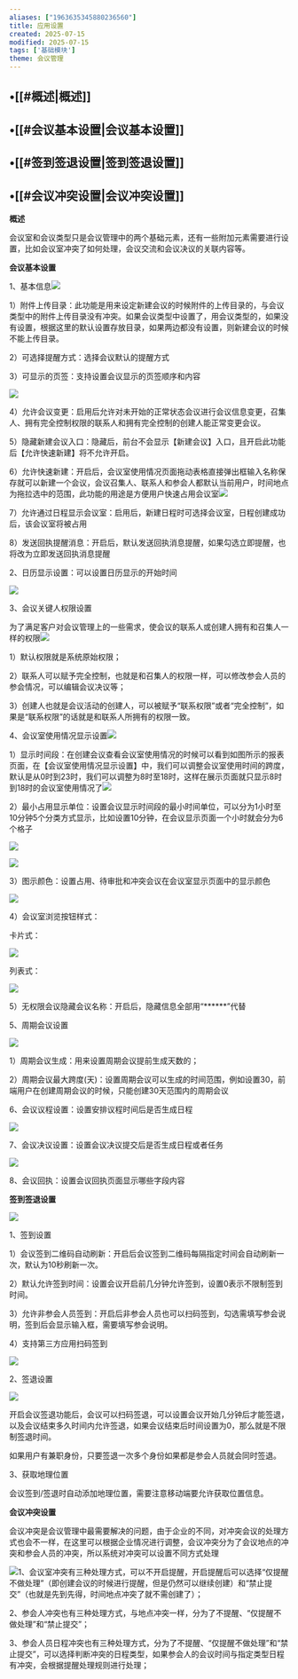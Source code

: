 ```yaml
---
aliases: ["1963635345880236560"]
title: 应用设置
created: 2025-07-15
modified: 2025-07-15
tags: ['基础模块']
theme: 会议管理
---
```


## •[[#概述|概述]]

## •[[#会议基本设置|会议基本设置]]

## •[[#签到签退设置|签到签退设置]]

## •[[#会议冲突设置|会议冲突设置]]

**概述**

会议室和会议类型只是会议管理中的两个基础元素，还有一些附加元素需要进行设置，比如会议室冲突了如何处理，会议交流和会议决议的关联内容等。

**会议基本设置**

1、基本信息![](https://myhelpdoc.oss-cn-heyuan.aliyuncs.com/mdimages/84973d94af48ca02d33b7c66a6513995.jpg)

1）附件上传目录：此功能是用来设定新建会议的时候附件的上传目录的，与会议类型中的附件上传目录没有冲突。如果会议类型中设置了，用会议类型的，如果没有设置，根据这里的默认设置存放目录，如果两边都没有设置，则新建会议的时候不能上传目录。

2）可选择提醒方式：选择会议默认的提醒方式

3）可显示的页签：支持设置会议显示的页签顺序和内容

![](https://myhelpdoc.oss-cn-heyuan.aliyuncs.com/mdimages/e4ad9bcec0cb5ffd8def50ad361f07ed.jpg)

4）允许会议变更：启用后允许对未开始的正常状态会议进行会议信息变更，召集人、拥有完全控制权限的联系人和拥有完全控制的创建人能正常变更会议。

5）隐藏新建会议入口：隐藏后，前台不会显示【新建会议】入口，且开启此功能后【允许快速新建】将不允许开启。

6）允许快速新建：开启后，会议室使用情况页面拖动表格直接弹出框输入名称保存就可以新建一个会议，会议召集人、联系人和参会人都默认当前用户，时间地点为拖拉选中的范围，此功能的用途是方便用户快速占用会议室![](https://myhelpdoc.oss-cn-heyuan.aliyuncs.com/mdimages/f2cd05806e427423f703ed6c068811da.jpg)

7）允许通过日程显示会议室：启用后，新建日程时可选择会议室，日程创建成功后，该会议室将被占用

8）发送回执提醒消息：开启后，默认发送回执消息提醒，如果勾选立即提醒，也将改为立即发送回执消息提醒

2、日历显示设置：可以设置日历显示的开始时间

![](https://myhelpdoc.oss-cn-heyuan.aliyuncs.com/mdimages/8a7415b96372aab041c345d3c89c71f8.jpg)

3、会议关键人权限设置

为了满足客户对会议管理上的一些需求，使会议的联系人或创建人拥有和召集人一样的权限![](https://myhelpdoc.oss-cn-heyuan.aliyuncs.com/mdimages/7e3ed8adfa8132e6f39cef5dc8e9a148.jpg)

1）默认权限就是系统原始权限；

2）联系人可以赋予完全控制，也就是和召集人的权限一样，可以修改参会人员的参会情况，可以编辑会议决议等；

3）创建人也就是会议活动的创建人，可以被赋予“联系权限”或者“完全控制”，如果是“联系权限”的话就是和联系人所拥有的权限一致。

4、会议室使用情况显示设置![](https://myhelpdoc.oss-cn-heyuan.aliyuncs.com/mdimages/a6a523bda100232cb3999e1c9f4c1d5b.jpg)

1）显示时间段：在创建会议查看会议室使用情况的时候可以看到如图所示的报表页面，在【会议室使用情况显示设置】中，我们可以调整会议室使用时间的跨度，默认是从0时到23时，我们可以调整为8时至18时，这样在展示页面就只显示8时到18时的会议室使用情况了![](https://myhelpdoc.oss-cn-heyuan.aliyuncs.com/mdimages/aad3bac57890ace92266024609e5f57f.jpg)

2）最小占用显示单位：设置会议显示时间段的最小时间单位，可以分为1小时至10分钟5个分类方式显示，比如设置10分钟，在会议显示页面一个小时就会分为6个格子

![](https://myhelpdoc.oss-cn-heyuan.aliyuncs.com/mdimages/beaeeb219f41d8db4d69d42d22cf7567.jpg)

![](https://myhelpdoc.oss-cn-heyuan.aliyuncs.com/mdimages/947b58c8ef2b636b5fa971e512c6bba9.jpg)

3）图示颜色：设置占用、待审批和冲突会议在会议室显示页面中的显示颜色

![](https://myhelpdoc.oss-cn-heyuan.aliyuncs.com/mdimages/6db8e98d62c8c155de26fb9aac998f72.jpg)

4）会议室浏览按钮样式：

卡片式：

![](https://myhelpdoc.oss-cn-heyuan.aliyuncs.com/mdimages/2d1868b98b0a6ade61e5a84d2d1e6e79.jpg)

列表式：

![](https://myhelpdoc.oss-cn-heyuan.aliyuncs.com/mdimages/41df8c57b85ce4908ec0974438fe07e5.jpg)

5）无权限会议隐藏会议名称：开启后，隐藏信息全部用“\*\*\*\*\*\*”代替

5、周期会议设置

![](https://myhelpdoc.oss-cn-heyuan.aliyuncs.com/mdimages/0f1a23b6c54c50f96d50c0d8630efbaf.jpg)

1）周期会议生成：用来设置周期会议提前生成天数的；

2）周期会议最大跨度(天)：设置周期会议可以生成的时间范围，例如设置30，前端用户在创建周期会议的时候，只能创建30天范围内的周期会议

6、会议议程设置：设置安排议程时间后是否生成日程

![](https://myhelpdoc.oss-cn-heyuan.aliyuncs.com/mdimages/77665bb98575b92c464e2499d4701b2d.jpg)

7、会议决议设置：设置会议决议提交后是否生成日程或者任务

![](https://myhelpdoc.oss-cn-heyuan.aliyuncs.com/mdimages/b19e1d8527c3941a11472c67082b2c2f.jpg)

8、会议回执：设置会议回执页面显示哪些字段内容

**签到签退设置**

![](https://myhelpdoc.oss-cn-heyuan.aliyuncs.com/mdimages/680a87df37aef1ec46109f1529b46dc8.jpg)

1、签到设置

1）会议签到二维码自动刷新：开启后会议签到二维码每隔指定时间会自动刷新一次，默认为10秒刷新一次。

2）默认允许签到时间：设置会议开启前几分钟允许签到，设置0表示不限制签到时间。

3）允许非参会人员签到：开启后非参会人员也可以扫码签到，勾选需填写参会说明，签到后会显示输入框，需要填写参会说明。

4）支持第三方应用扫码签到

![](https://myhelpdoc.oss-cn-heyuan.aliyuncs.com/mdimages/6ef8edd8be9071c341112edf77062736.jpg)

2、签退设置

![](https://myhelpdoc.oss-cn-heyuan.aliyuncs.com/mdimages/5b8447e46cd23413553b60c8312e3577.jpg)

开启会议签退功能后，会议可以扫码签退，可以设置会议开始几分钟后才能签退，以及会议结束多久时间内允许签退，如果会议结束后时间设置为0，那么就是不限制签退时间。

如果用户有兼职身份，只要签退一次多个身份如果都是参会人员就会同时签退。

3、获取地理位置

会议签到/签退时自动添加地理位置，需要注意移动端要允许获取位置信息。

**会议冲突设置**

会议冲突是会议管理中最需要解决的问题，由于企业的不同，对冲突会议的处理方式也会不一样，在这里可以根据企业情况进行调整，会议冲突分为了会议地点的冲突和参会人员的冲突，所以系统对冲突可以设置不同方式处理

![](https://myhelpdoc.oss-cn-heyuan.aliyuncs.com/mdimages/586273d323cf5a5e94ada50060be7c89.jpg)1、会议室冲突有三种处理方式，可以不开启提醒，开启提醒后可以选择“仅提醒不做处理”（即创建会议的时候进行提醒，但是仍然可以继续创建）和“禁止提交”（也就是先到先得，时间地点冲突了就不需创建了）；

2、参会人冲突也有三种处理方式，与地点冲突一样，分为了不提醒、“仅提醒不做处理”和“禁止提交”；

3、参会人员日程冲突也有三种处理方式，分为了不提醒、“仅提醒不做处理”和“禁止提交”，可以选择判断冲突的日程类型，如果参会人的会议时间与指定类型日程有冲突，会根据提醒处理规则进行处理；

